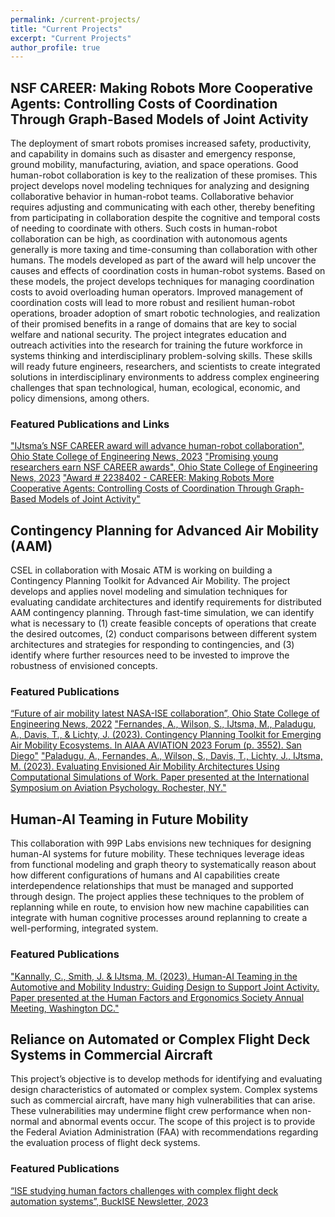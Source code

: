 ```yaml
---
permalink: /current-projects/
title: "Current Projects"
excerpt: "Current Projects"
author_profile: true
---
```


## NSF CAREER: Making Robots More Cooperative Agents: Controlling Costs of Coordination Through Graph-Based Models of Joint Activity

The deployment of smart robots promises increased safety, productivity, and capability in domains such as disaster and emergency response, ground mobility, manufacturing, aviation, and space operations. Good human-robot collaboration is key to the realization of these promises. This project develops novel modeling techniques for analyzing and designing collaborative behavior in human-robot teams. Collaborative behavior requires adjusting and communicating with each other, thereby benefiting from participating in collaboration despite the cognitive and temporal costs of needing to coordinate with others. Such costs in human-robot collaboration can be high, as coordination with autonomous agents generally is more taxing and time-consuming than collaboration with other humans. The models developed as part of the award will help uncover the causes and effects of coordination costs in human-robot systems. Based on these models, the project develops techniques for managing coordination costs to avoid overloading human operators. Improved management of coordination costs will lead to more robust and resilient human-robot operations, broader adoption of smart robotic technologies, and realization of their promised benefits in a range of domains that are key to social welfare and national security. The project integrates education and outreach activities into the research for training the future workforce in systems thinking and interdisciplinary problem-solving skills. These skills will ready future engineers, researchers, and scientists to create integrated solutions in interdisciplinary environments to address complex engineering challenges that span technological, human, ecological, economic, and policy dimensions, among others.

<!-- The research develops a generalizable formalization for representing and analyzing joint activity in human-robot systems by combining theories from cognitive and social sciences with techniques from graph theory and agent-based modeling. This framework affords objective and dynamic analysis of the teamwork required to manage interdependencies between humans and robots. Based on the model, the research develops techniques for dynamically adapting and controlling coordination costs to improve collaboration and avoid coordination breakdowns. The work will be validated in disaster response and space operations. The project addresses three fundamental research challenges: First, it determines the relation between a human-robot system’s organization, asymmetries in cooperative competencies, and cognitive and temporal costs of coordination with robots. Second, it identifies control strategies for dynamically regulating coordination costs in human-robot systems. Third, it demonstrates the use of graph-theoretical metrics and algorithms to translate theoretical concepts of joint activity into actionable guidance for making robots more cooperative agents in dynamic environments. Findings will provide deep insight into what capabilities robots need to be endowed with to make them useful cooperative agents in context, with implications for how robotic functionality should be deployed to improve the robustness and resilience of complex operations. -->

### Featured Publications and Links

["IJtsma’s NSF CAREER award will advance human-robot collaboration", Ohio State College of Engineering News, 2023](https://engineering.osu.edu/news/2023/03/ijtsmas-nsf-career-award-will-advance-human-robot-collaboration)
["Promising young researchers earn NSF CAREER awards", Ohio State College of Engineering News, 2023](https://engineering.osu.edu/news/2023/10/promising-young-researchers-earn-nsf-career-awards)
["Award # 2238402 - CAREER: Making Robots More Cooperative Agents: Controlling Costs of Coordination Through Graph-Based Models of Joint Activity"](https://www.nsf.gov/awardsearch/showAward?AWD_ID=2238402&HistoricalAwards=false)


## Contingency Planning for Advanced Air Mobility (AAM) 

CSEL in collaboration with Mosaic ATM is working on building a Contingency Planning Toolkit for Advanced Air Mobility. The project develops and applies novel modeling and simulation techniques for evaluating candidate architectures and identify requirements for distributed AAM contingency planning. Through fast-time simulation, we can identify what is necessary to (1) create feasible concepts of operations that create the desired outcomes, (2) conduct comparisons between different system architectures and strategies for responding to contingencies, and (3) identify where further resources need to be invested to improve the robustness of envisioned concepts.

### Featured Publications

[“Future of air mobility latest NASA-ISE collaboration”, Ohio State College of Engineering News, 2022](https://engineering.osu.edu/news/2022/12/future-air-mobility-focus-latest-nasa-collaboration)
["Fernandes, A., Wilson, S., IJtsma, M., Paladugu, A., Davis, T., & Lichty, J. (2023). Contingency Planning Toolkit for Emerging Air Mobility Ecosystems. In AIAA AVIATION 2023 Forum (p. 3552). San Diego"](https://doi.org/10.2514/6.2023-3552)
["Paladugu, A., Fernandes, A., Wilson, S., Davis, T., Lichty, J., IJtsma, M. (2023). Evaluating Envisioned Air Mobility Architectures Using Computational Simulations of Work. Paper presented at the International Symposium on Aviation Psychology. Rochester, NY."](https://corescholar.libraries.wright.edu/cgi/viewcontent.cgi?article=1001&&context=isap_2023&&sei-redir=1&referer=https%253A%252F%252Fscholar.google.com%252Fscholar%253Fhl%253Den%2526as_sdt%253D0%25252C36%2526q%253DEvaluating%252BEnvisioned%252BAir%252BMobility%252BArchitectures%252BUsing%252BComputational%252BSimulations%252Bof%252BWork%2526btnG%253D#search=%22Evaluating%20Envisioned%20Air%20Mobility%20Architectures%20Using%20Computational%20Simulations%20Work%22)


## Human-AI Teaming in Future Mobility

This collaboration with 99P Labs envisions new techniques for designing human-AI systems for future mobility. These techniques leverage ideas from functional modeling and graph theory to systematically reason about how different configurations of humans and AI capabilities create interdependence relationships that must be managed and supported through design. The project applies these techniques to the problem of replanning while en route, to envision how new machine capabilities can integrate with human cognitive processes around replanning to create a well-performing, integrated system.

### Featured Publications

["Kannally, C., Smith, J. & IJtsma, M. (2023). Human-AI Teaming in the Automotive and Mobility Industry: Guiding Design to Support Joint Activity. Paper presented at the Human Factors and Ergonomics Society Annual Meeting, Washington DC."](https://doi.org/10.1177/0959651812456333)


## Reliance on Automated or Complex Flight Deck Systems in Commercial Aircraft 

This project’s objective is to develop methods for identifying and evaluating design characteristics of automated or complex system. Complex systems such as commercial aircraft, have many high vulnerabilities that can arise. These vulnerabilities may undermine flight crew performance when non-normal and abnormal events occur. The scope of this project is to provide the Federal Aviation Administration (FAA) with recommendations regarding the evaluation process of flight deck systems.

### Featured Publications

[“ISE studying human factors challenges with complex flight deck automation systems”, BuckISE Newsletter, 2023](https://ise.osu.edu/news/2023/03/ise-studying-human-factors-challenges-complex-flight-deck-automation-systems)

